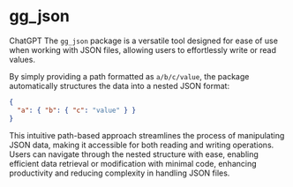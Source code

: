 # gg_json

ChatGPT The `gg_json` package is a versatile tool designed for ease of use when
working with JSON files, allowing users to effortlessly write or read values.

By simply providing a path formatted as `a/b/c/value`, the package automatically
structures the data into a nested JSON format:

```json
{
  "a": { "b": { "c": "value" } }
}
```

This intuitive path-based approach streamlines the process of manipulating JSON
data, making it accessible for both reading and writing operations. Users can
navigate through the nested structure with ease, enabling efficient data
retrieval or modification with minimal code, enhancing productivity and reducing
complexity in handling JSON files.
